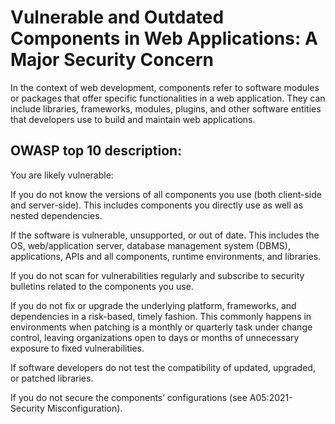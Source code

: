 # Vulnerable and Outdated Components in Web Applications: A Major Security Concern

In the context of web development, components refer to software modules or packages that offer specific functionalities in a web application. They can include libraries, frameworks, modules, plugins, and other software entities that developers use to build and maintain web applications.

## OWASP top 10 description:

You are likely vulnerable:

If you do not know the versions of all components you use (both client-side and server-side). This includes components you directly use as well as nested dependencies.

If the software is vulnerable, unsupported, or out of date. This includes the OS, web/application server, database management system (DBMS), applications, APIs and all components, runtime environments, and libraries.

If you do not scan for vulnerabilities regularly and subscribe to security bulletins related to the components you use.

If you do not fix or upgrade the underlying platform, frameworks, and dependencies in a risk-based, timely fashion. This commonly happens in environments when patching is a monthly or quarterly task under change control, leaving organizations open to days or months of unnecessary exposure to fixed vulnerabilities.

If software developers do not test the compatibility of updated, upgraded, or patched libraries.

If you do not secure the components’ configurations (see A05:2021-Security Misconfiguration).